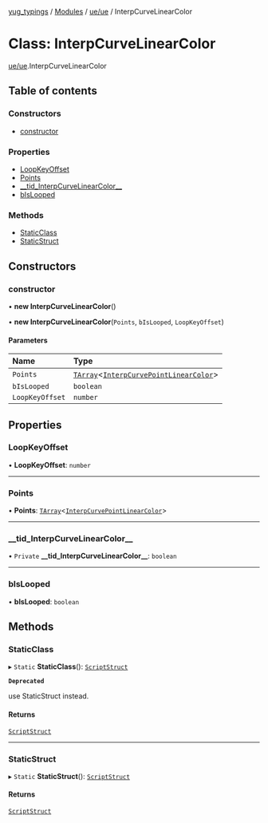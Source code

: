 [yug_typings](../README.md) / [Modules](../modules.md) / [ue/ue](../modules/ue_ue.md) / InterpCurveLinearColor

# Class: InterpCurveLinearColor

[ue/ue](../modules/ue_ue.md).InterpCurveLinearColor

## Table of contents

### Constructors

- [constructor](ue_ue.InterpCurveLinearColor.md#constructor)

### Properties

- [LoopKeyOffset](ue_ue.InterpCurveLinearColor.md#loopkeyoffset)
- [Points](ue_ue.InterpCurveLinearColor.md#points)
- [\_\_tid\_InterpCurveLinearColor\_\_](ue_ue.InterpCurveLinearColor.md#__tid_interpcurvelinearcolor__)
- [bIsLooped](ue_ue.InterpCurveLinearColor.md#bislooped)

### Methods

- [StaticClass](ue_ue.InterpCurveLinearColor.md#staticclass)
- [StaticStruct](ue_ue.InterpCurveLinearColor.md#staticstruct)

## Constructors

### constructor

• **new InterpCurveLinearColor**()

• **new InterpCurveLinearColor**(`Points`, `bIsLooped`, `LoopKeyOffset`)

#### Parameters

| Name | Type |
| :------ | :------ |
| `Points` | [`TArray`](../interfaces/ue_puerts.TArray.md)<[`InterpCurvePointLinearColor`](ue_ue.InterpCurvePointLinearColor.md)\> |
| `bIsLooped` | `boolean` |
| `LoopKeyOffset` | `number` |

## Properties

### LoopKeyOffset

• **LoopKeyOffset**: `number`

___

### Points

• **Points**: [`TArray`](../interfaces/ue_puerts.TArray.md)<[`InterpCurvePointLinearColor`](ue_ue.InterpCurvePointLinearColor.md)\>

___

### \_\_tid\_InterpCurveLinearColor\_\_

• `Private` **\_\_tid\_InterpCurveLinearColor\_\_**: `boolean`

___

### bIsLooped

• **bIsLooped**: `boolean`

## Methods

### StaticClass

▸ `Static` **StaticClass**(): [`ScriptStruct`](ue_ue.ScriptStruct.md)

**`Deprecated`**

use StaticStruct instead.

#### Returns

[`ScriptStruct`](ue_ue.ScriptStruct.md)

___

### StaticStruct

▸ `Static` **StaticStruct**(): [`ScriptStruct`](ue_ue.ScriptStruct.md)

#### Returns

[`ScriptStruct`](ue_ue.ScriptStruct.md)
